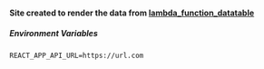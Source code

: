 #### Site created to render the data from [lambda_function_datatable](https://github.com/CoffeSiberian/lambda_function_datatable "lambda_function_datatable")

##### Environment Variables

```
REACT_APP_API_URL=https://url.com
```
